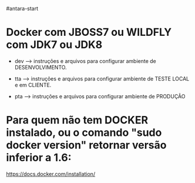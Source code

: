 #antara-start

Docker com  JBOSS7 ou WILDFLY com JDK7 ou JDK8 
===============================================

- dev --> instruções e arquivos para configurar ambiente de DESENVOLVIMENTO.

- tta --> instruções e arquivos para configurar ambiente de TESTE LOCAL e em CLIENTE.

- pta --> instruções e arquivos para configurar ambiente de PRODUÇÃO


Para quem não tem DOCKER instalado, ou o comando "sudo docker version" retornar versão inferior a 1.6:
==============================================

https://docs.docker.com/installation/



